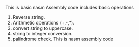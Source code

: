 This is basic nasm Assembly code includes basic operations
1. Reverse string.
2. Arithmetic operations (+,-,*).
3. convert string to uppercase.
4. string to integer conversion.
5. palindrome check.
This is nasm assembly code 
